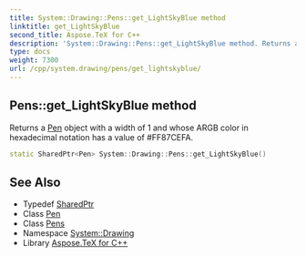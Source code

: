 ```yaml
---
title: System::Drawing::Pens::get_LightSkyBlue method
linktitle: get_LightSkyBlue
second_title: Aspose.TeX for C++
description: 'System::Drawing::Pens::get_LightSkyBlue method. Returns a Pen object with a width of 1 and whose ARGB color in hexadecimal notation has a value of #FF87CEFA in C++.'
type: docs
weight: 7300
url: /cpp/system.drawing/pens/get_lightskyblue/
---
```

## Pens::get_LightSkyBlue method


Returns a [Pen](../../pen/) object with a width of 1 and whose ARGB color in hexadecimal notation has a value of #FF87CEFA.

```cpp
static SharedPtr<Pen> System::Drawing::Pens::get_LightSkyBlue()
```

## See Also

* Typedef [SharedPtr](../../../system/sharedptr/)
* Class [Pen](../../pen/)
* Class [Pens](../)
* Namespace [System::Drawing](../../)
* Library [Aspose.TeX for C++](../../../)
